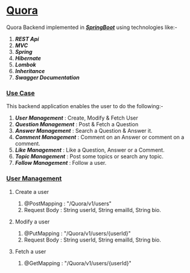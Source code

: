 # <u>Quora</u>
Quora Backend implemented in ***<u>SpringBoot</u>*** using technologies like:-
1. ***REST Api***
2. ***MVC***
3. ***Spring***
4. ***Hibernate***
5. ***Lombok***
6. ***Inheritance***
7. ***Swagger Documentation***

### <u>Use Case</u>
This backend application enables the user to do the following:-
1. ***User Management*** : Create, Modify & Fetch User
2. ***Question Management*** : Post & Fetch a Question
3. ***Answer Management*** : Search a Question & Answer it.
4. ***Comment Management*** : Comment on an Answer or comment on a comment.
5. ***Like Management*** : Like a Question, Answer or a Comment.
6. ***Topic Management*** : Post some topics or search any topic.
7. ***Follow Management*** : Follow a user.

### <u>User Management</u>
1. Create a user
   1. @PostMapping : "/Quora/v1/users"
   2. Request Body : String userId, String emailId, String bio.
   
2. Modify a user
   1. @PutMapping : "/Quora/v1/users/{userId}"
   2. Request Body : String userId, String emailId, String bio.

3. Fetch a user
   1. @GetMapping : "/Quora/v1/users/{userId}"